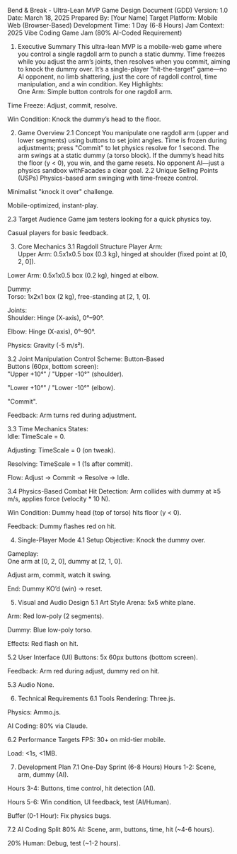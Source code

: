 Bend & Break - Ultra-Lean MVP Game Design Document (GDD)
Version: 1.0
Date: March 18, 2025
Prepared By: [Your Name]
Target Platform: Mobile Web (Browser-Based)
Development Time: 1 Day (6-8 Hours)
Jam Context: 2025 Vibe Coding Game Jam (80% AI-Coded Requirement)  
1. Executive Summary
This ultra-lean MVP is a mobile-web game where you control a single ragdoll arm to punch a static dummy. Time freezes while you adjust the arm’s joints, then resolves when you commit, aiming to knock the dummy over. It’s a single-player "hit-the-target" game—no AI opponent, no limb shattering, just the core of ragdoll control, time manipulation, and a win condition.
Key Highlights:  
One Arm: Simple button controls for one ragdoll arm.  

Time Freeze: Adjust, commit, resolve.  

Win Condition: Knock the dummy’s head to the floor.

2. Game Overview
2.1 Concept
You manipulate one ragdoll arm (upper and lower segments) using buttons to set joint angles. Time is frozen during adjustments; press "Commit" to let physics resolve for 1 second. The arm swings at a static dummy (a torso block). If the dummy’s head hits the floor (y < 0), you win, and the game resets. No opponent AI—just a physics sandbox withFacades a clear goal.
2.2 Unique Selling Points (USPs)
Physics-based arm swinging with time-freeze control.  

Minimalist "knock it over" challenge.  

Mobile-optimized, instant-play.

2.3 Target Audience
Game jam testers looking for a quick physics toy.  

Casual players for basic feedback.

3. Core Mechanics
3.1 Ragdoll Structure
Player Arm:  
Upper Arm: 0.5x1x0.5 box (0.3 kg), hinged at shoulder (fixed point at [0, 2, 0]).  

Lower Arm: 0.5x1x0.5 box (0.2 kg), hinged at elbow.

Dummy:  
Torso: 1x2x1 box (2 kg), free-standing at [2, 1, 0].

Joints:  
Shoulder: Hinge (X-axis), 0°–90°.  

Elbow: Hinge (X-axis), 0°–90°.

Physics: Gravity (-5 m/s²).

3.2 Joint Manipulation
Control Scheme: Button-Based  
Buttons (60px, bottom screen):  
"Upper +10°" / "Upper -10°" (shoulder).  

"Lower +10°" / "Lower -10°" (elbow).  

"Commit".

Feedback: Arm turns red during adjustment.

3.3 Time Mechanics
States:  
Idle: TimeScale = 0.  

Adjusting: TimeScale = 0 (on tweak).  

Resolving: TimeScale = 1 (1s after commit).

Flow: Adjust → Commit → Resolve → Idle.

3.4 Physics-Based Combat
Hit Detection: Arm collides with dummy at ≥5 m/s, applies force (velocity * 10 N).  

Win Condition: Dummy head (top of torso) hits floor (y < 0).  

Feedback: Dummy flashes red on hit.

4. Single-Player Mode
4.1 Setup
Objective: Knock the dummy over.  

Gameplay:  
One arm at [0, 2, 0], dummy at [2, 1, 0].  

Adjust arm, commit, watch it swing.

End: Dummy KO’d (win) → reset.

5. Visual and Audio Design
5.1 Art Style
Arena: 5x5 white plane.  

Arm: Red low-poly (2 segments).  

Dummy: Blue low-poly torso.  

Effects: Red flash on hit.

5.2 User Interface (UI)
Buttons: 5x 60px buttons (bottom screen).  

Feedback: Arm red during adjust, dummy red on hit.

5.3 Audio
None.

6. Technical Requirements
6.1 Tools
Rendering: Three.js.  

Physics: Ammo.js.  

AI Coding: 80% via Claude.

6.2 Performance Targets
FPS: 30+ on mid-tier mobile.  

Load: <1s, <1MB.

7. Development Plan
7.1 One-Day Sprint (6-8 Hours)
Hours 1-2: Scene, arm, dummy (AI).  

Hours 3-4: Buttons, time control, hit detection (AI).  

Hours 5-6: Win condition, UI feedback, test (AI/Human).  

Buffer (0-1 Hour): Fix physics bugs.

7.2 AI Coding Split
80% AI: Scene, arm, buttons, time, hit (~4-6 hours).  

20% Human: Debug, test (~1-2 hours).

